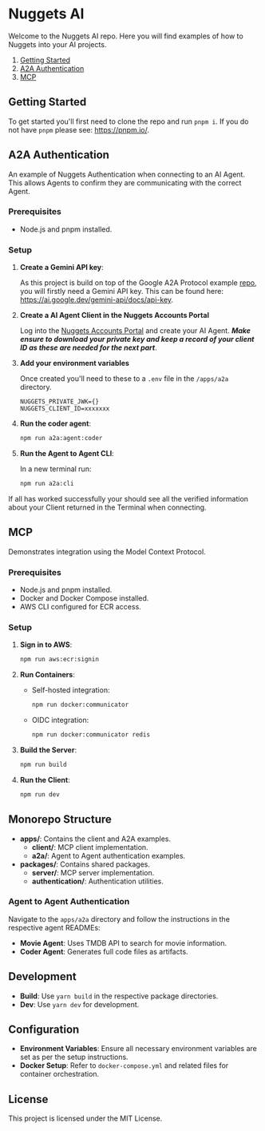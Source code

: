 # Nuggets AI

Welcome to the Nuggets AI repo. Here you will find examples of how to Nuggets into your AI projects.

1. [Getting Started](#getting-started)
2. [A2A Authentication](#a2a-authentication)
3. [MCP](#mcp)

## Getting Started

To get started you'll first need to clone the repo and run `pnpm i`. If you do not have `pnpm` please see: https://pnpm.io/.

## A2A Authentication

An example of Nuggets Authentication when connecting to an AI Agent. This allows Agents to confirm they are communicating with the correct Agent.

### Prerequisites

- Node.js and pnpm installed.

### Setup

1. **Create a Gemini API key**:

   As this project is build on top of the Google A2A Protocol example [repo](https://github.com/google/A2A/tree/main/samples/js), you will firstly need a Gemini API key. This can be found here: https://ai.google.dev/gemini-api/docs/api-key.

2. **Create a AI Agent Client in the Nuggets Accounts Portal**

   Log into the [Nuggets Accounts Portal](https://accounts.nuggets.life) and create your AI Agent. **_Make ensure to download your private key and keep a record of your client ID as these are needed for the next part_**.

3. **Add your environment variables**

   Once created you'll need to these to a `.env` file in the `/apps/a2a` directory.

   ```
   NUGGETS_PRIVATE_JWK={}
   NUGGETS_CLIENT_ID=xxxxxxx
   ```

4. **Run the coder agent**:

   ```bash
   npm run a2a:agent:coder
   ```

5. **Run the Agent to Agent CLI**:

   In a new terminal run:

   ```bash
   npm run a2a:cli
   ```

If all has worked successfully your should see all the verified information about your Client returned in the Terminal when connecting.

## MCP

Demonstrates integration using the Model Context Protocol.

### Prerequisites

- Node.js and pnpm installed.
- Docker and Docker Compose installed.
- AWS CLI configured for ECR access.

### Setup

1. **Sign in to AWS**:

   ```bash
   npm run aws:ecr:signin
   ```

2. **Run Containers**:

   - Self-hosted integration:
     ```bash
     npm run docker:communicator
     ```
   - OIDC integration:
     ```bash
     npm run docker:communicator redis
     ```

3. **Build the Server**:

   ```bash
   npm run build
   ```

4. **Run the Client**:
   ```bash
   npm run dev
   ```

## Monorepo Structure

- **apps/**: Contains the client and A2A examples.
  - **client/**: MCP client implementation.
  - **a2a/**: Agent to Agent authentication examples.
- **packages/**: Contains shared packages.
  - **server/**: MCP server implementation.
  - **authentication/**: Authentication utilities.

### Agent to Agent Authentication

Navigate to the `apps/a2a` directory and follow the instructions in the respective agent READMEs:

- **Movie Agent**: Uses TMDB API to search for movie information.
- **Coder Agent**: Generates full code files as artifacts.

## Development

- **Build**: Use `yarn build` in the respective package directories.
- **Dev**: Use `yarn dev` for development.

## Configuration

- **Environment Variables**: Ensure all necessary environment variables are set as per the setup instructions.
- **Docker Setup**: Refer to `docker-compose.yml` and related files for container orchestration.

## License

This project is licensed under the MIT License.
